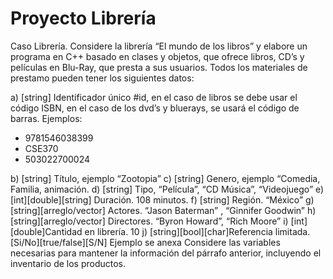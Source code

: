 # Proyecto Librería
Caso Librería. Considere la librería “El mundo de los libros” y elabore un programa en
C++ basado en clases y objetos, que ofrece libros, CD’s y películas en Blu-Ray, que
presta a sus usuarios. Todos los materiales de prestamo pueden tener los siguientes
datos:

a) [string] Identificador único #id, en el caso de libros se debe usar el código ISBN,
en el caso de los dvd’s y bluerays, se usará el código de barras.
Ejemplos:
* 9781546038399
* CSE370
* 503022700024

b) [string] Título, ejemplo “Zootopia”
c) [string] Genero, ejemplo “Comedia, Familia, animación.
d) [string] Tipo, “Película”, “CD Música”, “Videojuego”
e) [int][double][string] Duración. 108 minutos.
f) [string] Región. “México”
g) [string][arreglo/vector] Actores. “Jason Baterman”
,
“Ginnifer Goodwin”
h) [string][arreglo/vector] Directores. “Byron Howard”, “Rich Moore”
i) [int][double]Cantidad en librería. 10
j) [string][bool][char]Referencia limitada. [Si/No][true/false][S/N]
Ejemplo se anexa
Considere las variables necesarias para mantener la información del párrafo anterior,
incluyendo el inventario de los productos.
